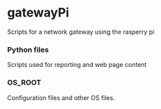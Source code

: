gatewayPi
=========

Scripts for a network gateway using the rasperry pi

### Python files 
Scripts used for reporting and web page content
### OS_ROOT 
Configuration files and other OS files.

